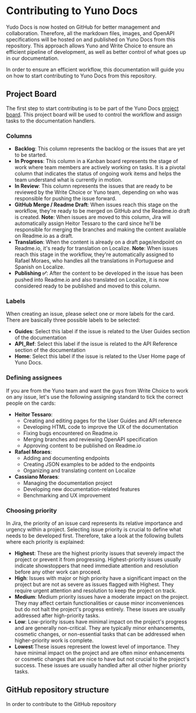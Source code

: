 # Contributing to Yuno Docs

Yudo Docs is now hosted on GitHub for better management and collaboration. Therefore, all the markdown files, images, and OpenAPI specifications will be hosted on and published on Yuno Docs from this repository. This approach allows Yuno and Write Choice to ensure an efficient pipeline of development, as well as better control of what goes up in our documentation. 

In order to ensure an efficient workflow, this documentation will guide you on how to start contributing to Yuno Docs from this repository. 

## Project Board
The first step to start contributing is to be part of the Yuno Docs [project board](https://writechoice.atlassian.net/jira/software/projects/YUNODOCS/boards/2). This project board will be used to control the workflow and assign tasks to the documentation handlers. 

### Columns
- **Backlog**: This column represents the backlog or the issues that are yet to be started.
- **In Progress**: This column in a Kanban board represents the stage of work where team members are actively working on tasks. It is a pivotal column that indicates the status of ongoing work items and helps the team understand what is currently in motion.
- **In Review**: This column represents the issues that are ready to be reviewed by the Write Choice or Yuno team, depending on who was responsible for pushing the issue forward.
- **GitHub Merge / Readme Draft**: When issues reach this stage on the workflow, they're ready to be merged on GitHub and the Readme.io draft is created. **Note**: When issues are moved to this column, Jira will automatically assign Heitor Tessaro to the card since he'll be responsible for merging the branches and making the content available on Readme.io as a draft.
- **Translation**: When the content is already on a draft page/endpoint on Readme.io, it's ready for translation on Localize. **Note**: When issues reach this stage in the workflow, they're automatically assigned to Rafael Moraes, who handles all the translations in Portuguese and Spanish on Localize.  
- **Publishing ✅**: After the content to be developed in the issue has been pushed into Readme.io and also translated on Localize, it is now considered ready to be published and moved to this column. 

### Labels
When creating an issue, please select one or more labels for the card. There are basically three possible labels to be selected:
- **Guides**: Select this label if the issue is related to the User Guides section of the documentation
- **API_Ref**: Select this label if the issue is related to the API Reference section of the documentation
- **Home**: Select this label if the issue is related to the User Home page of Yuno Docs.

### Defining assignees
If you are from the Yuno team and want the guys from Write Choice to work on any issue, let's use the following assigning standard to tick the correct people on the cards:
- **Heitor Tessaro**:
  - Creating and editing pages for the User Guides and API reference
  - Developing HTML code to improve the UX of the documentation
  - Fixing bugs encountered on Readme.io
  - Merging branches and reviewing OpenAPI specification
  - Approving content to be published on Readme.io
- **Rafael Moraes**:
  - Adding and documenting endpoints
  - Creating JSON examples to be added to the endpoints
  - Organizing and translating content on Localize
- **Cassiano Moraes**:
  - Managing the documentation project
  - Developing new documentation-related features
  - Benchmarking and UX improvement

### Choosing priority
In Jira, the priority of an issue card represents its relative importance and urgency within a project. Selecting issue priority is crucial to define what needs to be developed first. Therefore, take a look at the following bullets where each priority is explained:

- **Highest**: These are the highest priority issues that severely impact the project or prevent it from progressing. Highest-priority issues usually indicate showstoppers that need immediate attention and resolution before any other work can proceed.
- **High**: Issues with major or high priority have a significant impact on the project but are not as severe as issues flagged with Highest. They require urgent attention and resolution to keep the project on track.
- **Medium**: Medium priority issues have a moderate impact on the project. They may affect certain functionalities or cause minor inconveniences but do not halt the project's progress entirely. These issues are usually addressed after high-priority tasks.
- **Low**: Low-priority issues have minimal impact on the project's progress and are generally non-critical. They are typically minor enhancements, cosmetic changes, or non-essential tasks that can be addressed when higher-priority work is complete.
- **Lowest**:These issues represent the lowest level of importance. They have minimal impact on the project and are often minor enhancements or cosmetic changes that are nice to have but not crucial to the project's success. These issues are usually handled after all other higher priority tasks.

## GitHub repository structure
In order to contribute to the GitHub repository

